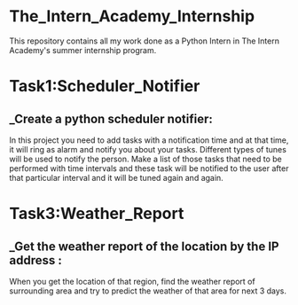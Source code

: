 # The_Intern_Academy_Internship
This repository contains all my work done as a Python Intern in The Intern Academy's summer internship program.

# Task1:Scheduler_Notifier
## _Create a python scheduler notifier:  
In this project you need to add tasks with a notification time and at that time, it will ring as alarm and notify you about your tasks. Different types of tunes will be used to notify the person. Make a list of those tasks that need to be performed with time intervals and these task will be notified to the user after that particular interval and it will be tuned again and again.


# Task3:Weather_Report
## _Get the weather report of the location by the IP address :  
When you get the location of that region, find the weather report of surrounding area and try to predict the weather of that area for next 3 days.
